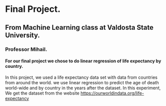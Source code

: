 # Final Project. 
## From Machine Learning class at Valdosta State University. 
### Professor Mihail. 
#### For our final project we chose to do linear regression of life expectancy by country. 
In this project, we used a life expectancy data set with data from countries from around the world.
we use linear regression to predict the age of death world-wide and by country in the years after the dataset. In this experiment, We get the dataset from the website
<a href=" https://ourworldindata.org/life-expectancy" target="_blank"> https://ourworldindata.org/life-expectancy</a>
